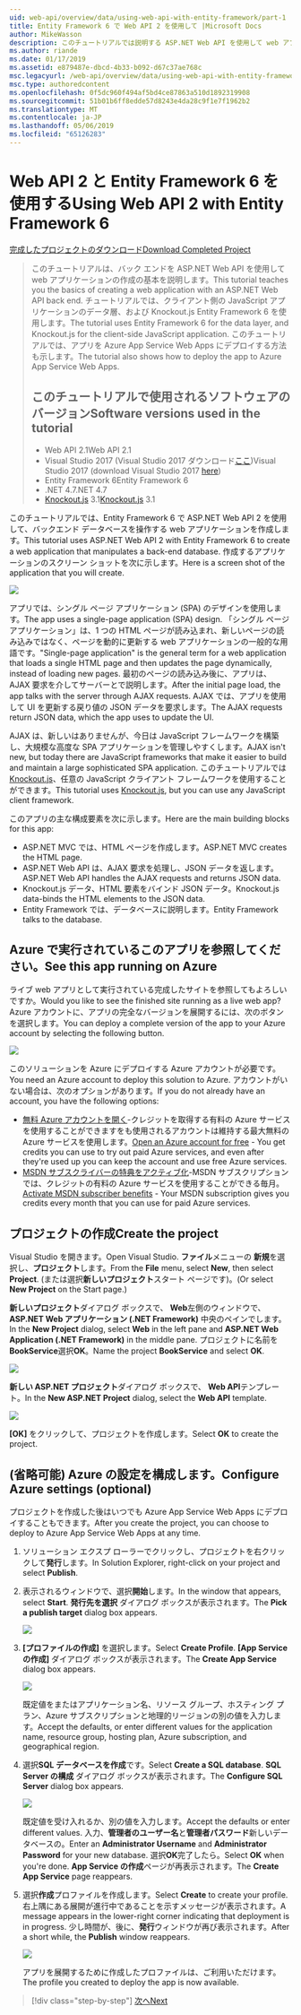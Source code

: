 ```yaml
---
uid: web-api/overview/data/using-web-api-with-entity-framework/part-1
title: Entity Framework 6 で Web API 2 を使用して |Microsoft Docs
author: MikeWasson
description: このチュートリアルでは説明する ASP.NET Web API を使用して web アプリケーションの作成の基本のバック エンドです。 チュートリアルでは、データ レイアウトの Entity Framework 6 を使用しています.
ms.author: riande
ms.date: 01/17/2019
ms.assetid: e879487e-dbcd-4b33-b092-d67c37ae768c
msc.legacyurl: /web-api/overview/data/using-web-api-with-entity-framework/part-1
msc.type: authoredcontent
ms.openlocfilehash: 0f5dc960f494af5bd4ce87863a510d1892319908
ms.sourcegitcommit: 51b01b6ff8edde57d8243e4da28c9f1e7f1962b2
ms.translationtype: MT
ms.contentlocale: ja-JP
ms.lasthandoff: 05/06/2019
ms.locfileid: "65126283"
---
```

# <a name="using-web-api-2-with-entity-framework-6"></a><span data-ttu-id="2df05-104">Web API 2 と Entity Framework 6 を使用する</span><span class="sxs-lookup"><span data-stu-id="2df05-104">Using Web API 2 with Entity Framework 6</span></span>

[<span data-ttu-id="2df05-105">完成したプロジェクトのダウンロード</span><span class="sxs-lookup"><span data-stu-id="2df05-105">Download Completed Project</span></span>](https://github.com/MikeWasson/BookService)

> <span data-ttu-id="2df05-106">このチュートリアルは、バック エンドを ASP.NET Web API を使用して web アプリケーションの作成の基本を説明します。</span><span class="sxs-lookup"><span data-stu-id="2df05-106">This tutorial teaches you the basics of creating a web application with an ASP.NET Web API back end.</span></span> <span data-ttu-id="2df05-107">チュートリアルでは、クライアント側の JavaScript アプリケーションのデータ層、および Knockout.js Entity Framework 6 を使用します。</span><span class="sxs-lookup"><span data-stu-id="2df05-107">The tutorial uses Entity Framework 6 for the data layer, and Knockout.js for the client-side JavaScript application.</span></span> <span data-ttu-id="2df05-108">このチュートリアルでは、アプリを Azure App Service Web Apps にデプロイする方法も示します。</span><span class="sxs-lookup"><span data-stu-id="2df05-108">The tutorial also shows how to deploy the app to Azure App Service Web Apps.</span></span>
>
> ## <a name="software-versions-used-in-the-tutorial"></a><span data-ttu-id="2df05-109">このチュートリアルで使用されるソフトウェアのバージョン</span><span class="sxs-lookup"><span data-stu-id="2df05-109">Software versions used in the tutorial</span></span>
>
> - <span data-ttu-id="2df05-110">Web API 2.1</span><span class="sxs-lookup"><span data-stu-id="2df05-110">Web API 2.1</span></span>
> - <span data-ttu-id="2df05-111">Visual Studio 2017 (Visual Studio 2017 ダウンロード[ここ](https://visualstudio.microsoft.com/downloads/?utm_medium=microsoft&utm_source=docs.microsoft.com&utm_campaign=button+cta&utm_content=download+vs2017))</span><span class="sxs-lookup"><span data-stu-id="2df05-111">Visual Studio 2017 (download Visual Studio 2017 [here](https://visualstudio.microsoft.com/downloads/?utm_medium=microsoft&utm_source=docs.microsoft.com&utm_campaign=button+cta&utm_content=download+vs2017))</span></span>
> - <span data-ttu-id="2df05-112">Entity Framework 6</span><span class="sxs-lookup"><span data-stu-id="2df05-112">Entity Framework 6</span></span>
> - <span data-ttu-id="2df05-113">.NET 4.7</span><span class="sxs-lookup"><span data-stu-id="2df05-113">.NET 4.7</span></span>
> - <span data-ttu-id="2df05-114">[Knockout.js](http://knockoutjs.com/) 3.1</span><span class="sxs-lookup"><span data-stu-id="2df05-114">[Knockout.js](http://knockoutjs.com/) 3.1</span></span>

<span data-ttu-id="2df05-115">このチュートリアルでは、Entity Framework 6 で ASP.NET Web API 2 を使用して、バックエンド データベースを操作する web アプリケーションを作成します。</span><span class="sxs-lookup"><span data-stu-id="2df05-115">This tutorial uses ASP.NET Web API 2 with Entity Framework 6 to create a web application that manipulates a back-end database.</span></span> <span data-ttu-id="2df05-116">作成するアプリケーションのスクリーン ショットを次に示します。</span><span class="sxs-lookup"><span data-stu-id="2df05-116">Here is a screen shot of the application that you will create.</span></span>

[![](part-1/_static/image2.png)](part-1/_static/image1.png)

<span data-ttu-id="2df05-117">アプリでは、シングル ページ アプリケーション (SPA) のデザインを使用します。</span><span class="sxs-lookup"><span data-stu-id="2df05-117">The app uses a single-page application (SPA) design.</span></span> <span data-ttu-id="2df05-118">「シングル ページ アプリケーション」は、1 つの HTML ページが読み込まれ、新しいページの読み込みではなく、ページを動的に更新する web アプリケーションの一般的な用語です。</span><span class="sxs-lookup"><span data-stu-id="2df05-118">"Single-page application" is the general term for a web application that loads a single HTML page and then updates the page dynamically, instead of loading new pages.</span></span> <span data-ttu-id="2df05-119">最初のページの読み込み後に、アプリは、AJAX 要求を介してサーバーとで説明します。</span><span class="sxs-lookup"><span data-stu-id="2df05-119">After the initial page load, the app talks with the server through AJAX requests.</span></span> <span data-ttu-id="2df05-120">AJAX では、アプリを使用して UI を更新する戻り値の JSON データを要求します。</span><span class="sxs-lookup"><span data-stu-id="2df05-120">The AJAX requests return JSON data, which the app uses to update the UI.</span></span>

<span data-ttu-id="2df05-121">AJAX は、新しいはありませんが、今日は JavaScript フレームワークを構築し、大規模な高度な SPA アプリケーションを管理しやすくします。</span><span class="sxs-lookup"><span data-stu-id="2df05-121">AJAX isn't new, but today there are JavaScript frameworks that make it easier to build and maintain a large sophisticated SPA application.</span></span> <span data-ttu-id="2df05-122">このチュートリアルでは[Knockout.js](http://knockoutjs.com/)、任意の JavaScript クライアント フレームワークを使用することができます。</span><span class="sxs-lookup"><span data-stu-id="2df05-122">This tutorial uses [Knockout.js](http://knockoutjs.com/), but you can use any JavaScript client framework.</span></span>

<span data-ttu-id="2df05-123">このアプリの主な構成要素を次に示します。</span><span class="sxs-lookup"><span data-stu-id="2df05-123">Here are the main building blocks for this app:</span></span>

- <span data-ttu-id="2df05-124">ASP.NET MVC では、HTML ページを作成します。</span><span class="sxs-lookup"><span data-stu-id="2df05-124">ASP.NET MVC creates the HTML page.</span></span>
- <span data-ttu-id="2df05-125">ASP.NET Web API は、AJAX 要求を処理し、JSON データを返します。</span><span class="sxs-lookup"><span data-stu-id="2df05-125">ASP.NET Web API handles the AJAX requests and returns JSON data.</span></span>
- <span data-ttu-id="2df05-126">Knockout.js データ、HTML 要素をバインド JSON データ。</span><span class="sxs-lookup"><span data-stu-id="2df05-126">Knockout.js data-binds the HTML elements to the JSON data.</span></span>
- <span data-ttu-id="2df05-127">Entity Framework では、データベースに説明します。</span><span class="sxs-lookup"><span data-stu-id="2df05-127">Entity Framework talks to the database.</span></span>

## <a name="see-this-app-running-on-azure"></a><span data-ttu-id="2df05-128">Azure で実行されているこのアプリを参照してください。</span><span class="sxs-lookup"><span data-stu-id="2df05-128">See this app running on Azure</span></span>

<span data-ttu-id="2df05-129">ライブ web アプリとして実行されている完成したサイトを参照してもよろしいですか。</span><span class="sxs-lookup"><span data-stu-id="2df05-129">Would you like to see the finished site running as a live web app?</span></span> <span data-ttu-id="2df05-130">Azure アカウントに、アプリの完全なバージョンを展開するには、次のボタンを選択します。</span><span class="sxs-lookup"><span data-stu-id="2df05-130">You can deploy a complete version of the app to your Azure account by selecting the following button.</span></span>

[![](http://azuredeploy.net/deploybutton.png)](https://azuredeploy.net/?WT.mc_id=deploy_azure_aspnet&repository=https://github.com/tfitzmac/BookService)

<span data-ttu-id="2df05-131">このソリューションを Azure にデプロイする Azure アカウントが必要です。</span><span class="sxs-lookup"><span data-stu-id="2df05-131">You need an Azure account to deploy this solution to Azure.</span></span> <span data-ttu-id="2df05-132">アカウントがいない場合は、次のオプションがあります。</span><span class="sxs-lookup"><span data-stu-id="2df05-132">If you do not already have an account, you have the following options:</span></span>

- <span data-ttu-id="2df05-133">[無料 Azure アカウントを開く](https://azure.microsoft.com/pricing/free-trial/?WT.mc_id=A443DD604)-クレジットを取得する有料の Azure サービスを使用することができますをも使用されるアカウントは維持する最大無料の Azure サービスを使用します。</span><span class="sxs-lookup"><span data-stu-id="2df05-133">[Open an Azure account for free](https://azure.microsoft.com/pricing/free-trial/?WT.mc_id=A443DD604) - You get credits you can use to try out paid Azure services, and even after they're used up you can keep the account and use free Azure services.</span></span>
- <span data-ttu-id="2df05-134">[MSDN サブスクライバーの特典をアクティブ化](https://azure.microsoft.com/pricing/member-offers/msdn-benefits-details/?WT.mc_id=A443DD604)-MSDN サブスクリプションでは、クレジットの有料の Azure サービスを使用することができる毎月。</span><span class="sxs-lookup"><span data-stu-id="2df05-134">[Activate MSDN subscriber benefits](https://azure.microsoft.com/pricing/member-offers/msdn-benefits-details/?WT.mc_id=A443DD604) - Your MSDN subscription gives you credits every month that you can use for paid Azure services.</span></span>

## <a name="create-the-project"></a><span data-ttu-id="2df05-135">プロジェクトの作成</span><span class="sxs-lookup"><span data-stu-id="2df05-135">Create the project</span></span>

<span data-ttu-id="2df05-136">Visual Studio を開きます。</span><span class="sxs-lookup"><span data-stu-id="2df05-136">Open Visual Studio.</span></span> <span data-ttu-id="2df05-137">**ファイル**メニューの **新規**を選択し、**プロジェクト**します。</span><span class="sxs-lookup"><span data-stu-id="2df05-137">From the **File** menu, select **New**, then select **Project**.</span></span> <span data-ttu-id="2df05-138">(または選択**新しいプロジェクト**スタート ページです)。</span><span class="sxs-lookup"><span data-stu-id="2df05-138">(Or select **New Project** on the Start page.)</span></span>

<span data-ttu-id="2df05-139">**新しいプロジェクト**ダイアログ ボックスで、 **Web**左側のウィンドウで、 **ASP.NET Web アプリケーション (.NET Framework)** 中央のペインでします。</span><span class="sxs-lookup"><span data-stu-id="2df05-139">In the **New Project** dialog, select **Web** in the left pane and **ASP.NET Web Application (.NET Framework)** in the middle pane.</span></span> <span data-ttu-id="2df05-140">プロジェクトに名前を**BookService**選択**OK**。</span><span class="sxs-lookup"><span data-stu-id="2df05-140">Name the project **BookService** and select **OK**.</span></span>

[![](part-1/_static/image11.png)](part-1/_static/image11.png)

<span data-ttu-id="2df05-141">**新しい ASP.NET プロジェクト**ダイアログ ボックスで、 **Web API**テンプレート。</span><span class="sxs-lookup"><span data-stu-id="2df05-141">In the **New ASP.NET Project** dialog, select the **Web API** template.</span></span>

[![](part-1/_static/image12.png)](part-1/_static/image12.png)

<span data-ttu-id="2df05-142">**[OK]** をクリックして、プロジェクトを作成します。</span><span class="sxs-lookup"><span data-stu-id="2df05-142">Select **OK** to create the project.</span></span>

## <a name="configure-azure-settings-optional"></a><span data-ttu-id="2df05-143">(省略可能) Azure の設定を構成します。</span><span class="sxs-lookup"><span data-stu-id="2df05-143">Configure Azure settings (optional)</span></span>

<span data-ttu-id="2df05-144">プロジェクトを作成した後はいつでも Azure App Service Web Apps にデプロイすることもできます。</span><span class="sxs-lookup"><span data-stu-id="2df05-144">After you create the project, you can choose to deploy to Azure App Service Web Apps at any time.</span></span> 

1. <span data-ttu-id="2df05-145">ソリューション エクスプ ローラーでクリックし、プロジェクトを右クリックして**発行**します。</span><span class="sxs-lookup"><span data-stu-id="2df05-145">In Solution Explorer, right-click on your project and select **Publish**.</span></span>

2. <span data-ttu-id="2df05-146">表示されるウィンドウで、選択**開始**します。</span><span class="sxs-lookup"><span data-stu-id="2df05-146">In the window that appears, select **Start**.</span></span> <span data-ttu-id="2df05-147">**発行先を選択** ダイアログ ボックスが表示されます。</span><span class="sxs-lookup"><span data-stu-id="2df05-147">The **Pick a publish target** dialog box appears.</span></span>

   [![](part-1/_static/image14.png)](part-1/_static/image14.png)

3. <span data-ttu-id="2df05-148">**[プロファイルの作成]** を選択します。</span><span class="sxs-lookup"><span data-stu-id="2df05-148">Select **Create Profile**.</span></span> <span data-ttu-id="2df05-149">**[App Service の作成]** ダイアログ ボックスが表示されます。</span><span class="sxs-lookup"><span data-stu-id="2df05-149">The **Create App Service** dialog box appears.</span></span>

   [![](part-1/_static/image15.png)](part-1/_static/image15.png)

   <span data-ttu-id="2df05-150">既定値をまたはアプリケーション名、リソース グループ、ホスティング プラン、Azure サブスクリプションと地理的リージョンの別の値を入力します。</span><span class="sxs-lookup"><span data-stu-id="2df05-150">Accept the defaults, or enter different values for the application name, resource group, hosting plan, Azure subscription, and geographical region.</span></span> 

4. <span data-ttu-id="2df05-151">選択**SQL データベースを作成**です。</span><span class="sxs-lookup"><span data-stu-id="2df05-151">Select **Create a SQL database**.</span></span> <span data-ttu-id="2df05-152">**SQL Server の構成** ダイアログ ボックスが表示されます。</span><span class="sxs-lookup"><span data-stu-id="2df05-152">The **Configure SQL Server** dialog box appears.</span></span> 

   [![](part-1/_static/image16.png)](part-1/_static/image16.png)

   <span data-ttu-id="2df05-153">既定値を受け入れるか、別の値を入力します。</span><span class="sxs-lookup"><span data-stu-id="2df05-153">Accept the defaults or enter different values.</span></span> <span data-ttu-id="2df05-154">入力、**管理者のユーザー名**と**管理者パスワード**新しいデータベースの。</span><span class="sxs-lookup"><span data-stu-id="2df05-154">Enter an **Administrator Username** and **Administrator Password** for your new database.</span></span> <span data-ttu-id="2df05-155">選択**OK**完了したら。</span><span class="sxs-lookup"><span data-stu-id="2df05-155">Select **OK** when you're done.</span></span> <span data-ttu-id="2df05-156">**App Service の作成**ページが再表示されます。</span><span class="sxs-lookup"><span data-stu-id="2df05-156">The **Create App Service** page reappears.</span></span>

5. <span data-ttu-id="2df05-157">選択**作成**プロファイルを作成します。</span><span class="sxs-lookup"><span data-stu-id="2df05-157">Select **Create** to create your profile.</span></span> <span data-ttu-id="2df05-158">右上隅にある展開が進行中であることを示すメッセージが表示されます。</span><span class="sxs-lookup"><span data-stu-id="2df05-158">A message appears in the lower-right corner indicating that deployment is in progress.</span></span> <span data-ttu-id="2df05-159">少し時間が、後に、**発行**ウィンドウが再び表示されます。</span><span class="sxs-lookup"><span data-stu-id="2df05-159">After a short while, the **Publish** window reappears.</span></span>

    [![](part-1/_static/image17.png)](part-1/_static/image17.png)
   
    <span data-ttu-id="2df05-160">アプリを展開するために作成したプロファイルは、ご利用いただけます。</span><span class="sxs-lookup"><span data-stu-id="2df05-160">The profile you created to deploy the app is now available.</span></span> 

> [!div class="step-by-step"]
> [<span data-ttu-id="2df05-161">次へ</span><span class="sxs-lookup"><span data-stu-id="2df05-161">Next</span></span>](part-2.md)
